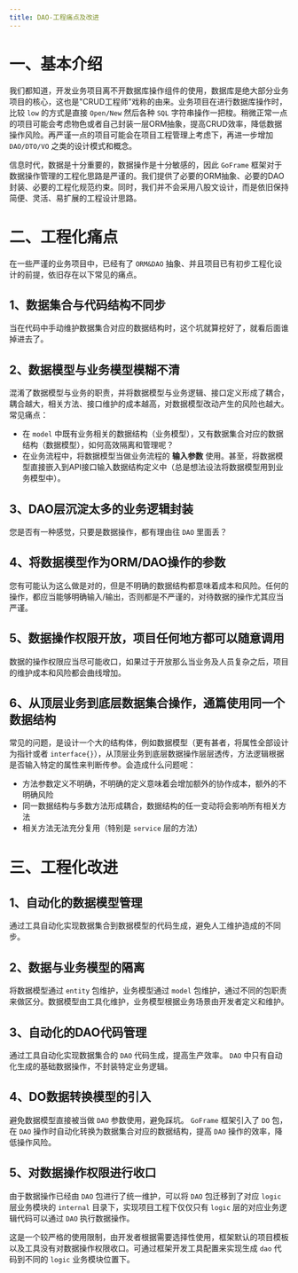 ```yaml
---
title: DAO-工程痛点及改进
---
```


# 一、基本介绍

我们都知道，开发业务项目离不开数据库操作组件的使用，数据库是绝大部分业务项目的核心，这也是"CRUD工程师"戏称的由来。业务项目在进行数据库操作时，比较 `low` 的方式是直接 `Open/New` 然后各种 `SQL` 字符串操作一把梭。稍微正常一点的项目可能会考虑物色或者自己封装一层ORM抽象，提高CRUD效率，降低数据操作风险。再严谨一点的项目可能会在项目工程管理上考虑下，再进一步增加 `DAO/DTO/VO` 之类的设计模式和概念。

信息时代，数据是十分重要的，数据操作是十分敏感的，因此 `GoFrame` 框架对于数据操作管理的工程化思路是严谨的。我们提供了必要的ORM抽象、必要的DAO封装、必要的工程化规范约束。同时，我们并不会采用八股文设计，而是依旧保持简便、灵活、易扩展的工程设计思路。

# 二、工程化痛点

在一些严谨的业务项目中，已经有了 `ORM&DAO` 抽象、并且项目已有初步工程化设计的前提，依旧存在以下常见的痛点。

## 1、数据集合与代码结构不同步

当在代码中手动维护数据集合对应的数据结构时，这个坑就算挖好了，就看后面谁掉进去了。

## 2、数据模型与业务模型模糊不清

混淆了数据模型与业务的职责，并将数据模型与业务逻辑、接口定义形成了耦合，耦合越大，相关方法、接口维护的成本越高，对数据模型改动产生的风险也越大。常见痛点：

- 在 `model` 中既有业务相关的数据结构（业务模型），又有数据集合对应的数据结构（数据模型），如何高效隔离和管理呢？
- 在业务流程中，将数据模型当做业务流程的 **输入参数** 使用。甚至，将数据模型直接嵌入到API接口输入数据结构定义中（总是想法设法将数据模型用到业务模型中）。

## 3、DAO层沉淀太多的业务逻辑封装

您是否有一种感觉，只要是数据操作，都有理由往 `DAO` 里面丢？

## 4、将数据模型作为ORM/DAO操作的参数

您有可能认为这么做是对的，但是不明确的数据结构都意味着成本和风险。任何的操作，都应当能够明确输入/输出，否则都是不严谨的，对待数据的操作尤其应当严谨。

## 5、数据操作权限开放，项目任何地方都可以随意调用

数据的操作权限应当尽可能收口，如果过于开放那么当业务及人员复杂之后，项目的维护成本和风险都会曲线增加。

## 6、从顶层业务到底层数据集合操作，通篇使用同一个数据结构

常见的问题，是设计一个大的结构体，例如数据模型（更有甚者，将属性全部设计为指针或者 `interface{}`），从顶层业务到底层数据操作层层透传，方法逻辑根据是否输入特定的属性来判断传参。会造成什么问题呢：

- 方法参数定义不明确，不明确的定义意味着会增加额外的协作成本，额外的不明确风险
- 同一数据结构与多数方法形成耦合，数据结构的任一变动将会影响所有相关方法
- 相关方法无法充分复用（特别是 `service` 层的方法）

# 三、工程化改进

## 1、自动化的数据模型管理

通过工具自动化实现数据集合到数据模型的代码生成，避免人工维护造成的不同步。

## 2、数据与业务模型的隔离

将数据模型通过 `entity` 包维护，业务模型通过 `model` 包维护，通过不同的包职责来做区分。数据模型由工具化维护，业务模型根据业务场景由开发者定义和维护。

## 3、自动化的DAO代码管理

通过工具自动化实现数据集合的 `DAO` 代码生成，提高生产效率。 `DAO` 中只有自动化生成的基础数据操作，不封装特定业务逻辑。

## 4、DO数据转换模型的引入

避免数据模型直接被当做 `DAO` 参数使用，避免踩坑。 `GoFrame` 框架引入了 `DO` 包，在 `DAO` 操作时自动化转换为数据集合对应的数据结构，提高 `DAO` 操作的效率，降低操作风险。

## 5、对数据操作权限进行收口

由于数据操作已经由 `DAO` 包进行了统一维护，可以将 `DAO` 包迁移到了对应 `logic` 层业务模块的 `internal` 目录下，实现项目工程下仅仅只有 `logic` 层的对应业务逻辑代码可以通过 `DAO` 执行数据操作。

这是一个较严格的使用限制，由开发者根据需要选择性使用，框架默认的项目模板以及工具没有对数据操作权限收口。可通过框架开发工具配置来实现生成 `dao` 代码到不同的 `logic` 业务模块位置下。